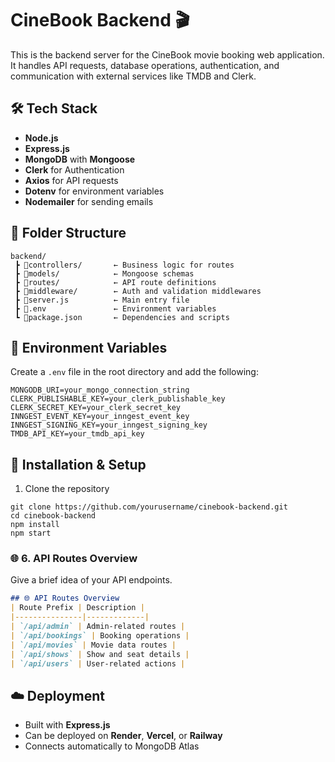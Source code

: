 # CineBook Backend 🎬
This is the backend server for the CineBook movie booking web application.  
It handles API requests, database operations, authentication, and communication with external services like TMDB and Clerk.

## 🛠 Tech Stack
- **Node.js**
- **Express.js**
- **MongoDB** with **Mongoose**
- **Clerk** for Authentication
- **Axios** for API requests
- **Dotenv** for environment variables
- **Nodemailer** for sending emails

## 📂 Folder Structure

```
backend/
 ┣ 📂controllers/       ← Business logic for routes
 ┣ 📂models/            ← Mongoose schemas
 ┣ 📂routes/            ← API route definitions
 ┣ 📂middleware/        ← Auth and validation middlewares
 ┣ 📜server.js          ← Main entry file
 ┣ 📜.env               ← Environment variables
 ┗ 📜package.json       ← Dependencies and scripts
```

## 🔑 Environment Variables
Create a `.env` file in the root directory and add the following:

```
MONGODB_URI=your_mongo_connection_string
CLERK_PUBLISHABLE_KEY=your_clerk_publishable_key
CLERK_SECRET_KEY=your_clerk_secret_key
INNGEST_EVENT_KEY=your_inngest_event_key
INNGEST_SIGNING_KEY=your_inngest_signing_key
TMDB_API_KEY=your_tmdb_api_key

```

## 🚀 Installation & Setup
1. Clone the repository 
```
git clone https://github.com/yourusername/cinebook-backend.git 
cd cinebook-backend
npm install
npm start

```

### 🌐 6. **API Routes Overview**
Give a brief idea of your API endpoints.

```markdown
## 🌐 API Routes Overview
| Route Prefix | Description |
|---------------|-------------|
| `/api/admin` | Admin-related routes |
| `/api/bookings` | Booking operations |
| `/api/movies` | Movie data routes |
| `/api/shows` | Show and seat details |
| `/api/users` | User-related actions |

```

## ☁️ Deployment
- Built with **Express.js**
- Can be deployed on **Render**, **Vercel**, or **Railway**
- Connects automatically to MongoDB Atlas



